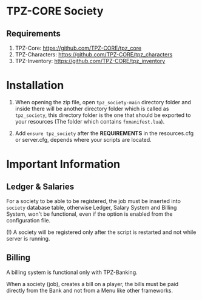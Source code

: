 # TPZ-CORE Society

## Requirements

1. TPZ-Core: https://github.com/TPZ-CORE/tpz_core
2. TPZ-Characters: https://github.com/TPZ-CORE/tpz_characters
3. TPZ-Inventory: https://github.com/TPZ-CORE/tpz_inventory

# Installation

1. When opening the zip file, open `tpz_society-main` directory folder and inside there will be another directory folder which is called as `tpz_society`, this directory folder is the one that should be exported to your resources (The folder which contains `fxmanifest.lua`).

2. Add `ensure tpz_society` after the **REQUIREMENTS** in the resources.cfg or server.cfg, depends where your scripts are located.

# Important Information

## Ledger & Salaries

For a society to be able to be registered, the job must be inserted into `society` database table, otherwise Ledger, Salary System and Billing System, won't be functional, even if the option is enabled from the configuration file.

(!) A society will be registered only after the script is restarted and not while server is running.

## Billing

A billing system is functional only with TPZ-Banking.

When a society (job), creates a bill on a player, the bills must be paid directly from the Bank and not from a Menu like other frameworks.
